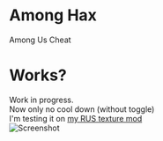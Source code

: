 # Among Hax
Among Us Cheat
# Works?
Work in progress.<br />
Now only no cool down (without toggle)<br />
I'm testing it on [my RUS texture mod](https://github.com/Pixelsuft/Among-Us/releases/download/v1.0/Among.Sus.rar)<br />
![Screenshot](https://media.tenor.com/images/81690ddabf4fa946a465f5549c95da7b/tenor.gif)
